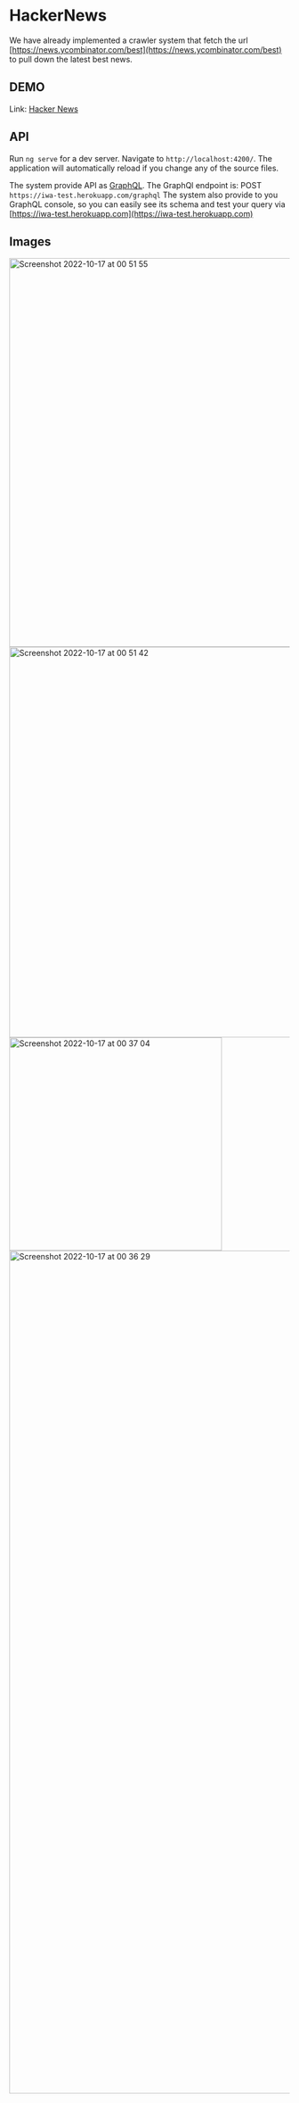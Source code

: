# HackerNews

We have already implemented a crawler system that fetch the url [https://news.ycombinator.com/best](https://news.ycombinator.com/best) to pull down the latest best news.

## DEMO

Link: [Hacker News](https://trungkien963.github.io/hacker-news/)

## API

Run `ng serve` for a dev server. Navigate to `http://localhost:4200/`. The application will automatically reload if you change any of the source files.

The system provide API as [GraphQL](https://graphql.org/).
The GraphQl endpoint is: POST `https://iwa-test.herokuapp.com/graphql`
The system also provide to you GraphQL console, so you can easily see its schema and test your query via [https://iwa-test.herokuapp.com](https://iwa-test.herokuapp.com)

## Images

<img width="697" alt="Screenshot 2022-10-17 at 00 51 55" src="https://user-images.githubusercontent.com/64910201/196050415-2add37e6-f304-4075-8912-7e62e6648ae4.png">
<img width="700" alt="Screenshot 2022-10-17 at 00 51 42" src="https://user-images.githubusercontent.com/64910201/196050417-13fe0fa3-a1c6-435b-9ec7-dd8aab4876b2.png">
<img width="382" alt="Screenshot 2022-10-17 at 00 37 04" src="https://user-images.githubusercontent.com/64910201/196050419-fb5399b9-844c-4a09-ab23-4c8852b69abe.png">
<img width="1511" alt="Screenshot 2022-10-17 at 00 36 29" src="https://user-images.githubusercontent.com/64910201/196050420-20f26a22-1837-4602-9830-31e25ca47821.png">
